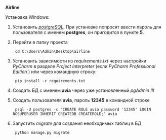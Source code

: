 **Airline**

Установка Windows:

1. Установить *[postgreSQL](http://www.enterprisedb.com/products/pgdownload.do#windows)*.
При установке попросят ввести пароль для пользователя c именем **postgres**, он пригодится в пункте **5**.
2. Перейти в папку проекта

        cd C:\Users\Admin\Desktop\airline
3. Установить зависимости из *requirements.txt* через настройки *PyCharm* в разделе *Project Interpreter*
(если *PyCharm Professional Edition* ) или через командную строку:

        pip install -r requirements.txt

4. Создать БД с именем **avia** через уже установленный *pgAdmin III*
5. Создать пользователя **avia**, пароль **12345** в командной строке

        psql -U postgres -c "CREATE ROLE avia password '12345' LOGIN NOSUPERUSER INHERIT CREATEDB CREATEROLE;" avia
6. Запустить *migrate* для создания необходимых таблиц в БД

        python manage.py migrate
